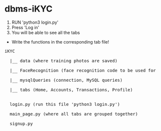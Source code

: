 # dbms-iKYC

1. RUN 'python3 login.py' 
2. Press 'Log in'
3. You will be able to see all the tabs 

* Write the functions in the corresponding tab file!

<pre>
iKYC <br />
  |__ data (where training photos are saved) <br />
  |__ FaceRecognition (face recognition code to be used for login) <br />
  |__ mysqlQueries (connection, MySQL queries) <br />
  |__ tabs (Home, Accounts, Transactions, Profile) <br />
  
  login.py (run this file 'python3 login.py') <br />
  main_page.py (where all tabs are grouped together) <br />
  signup.py 
</pre>
  
  
